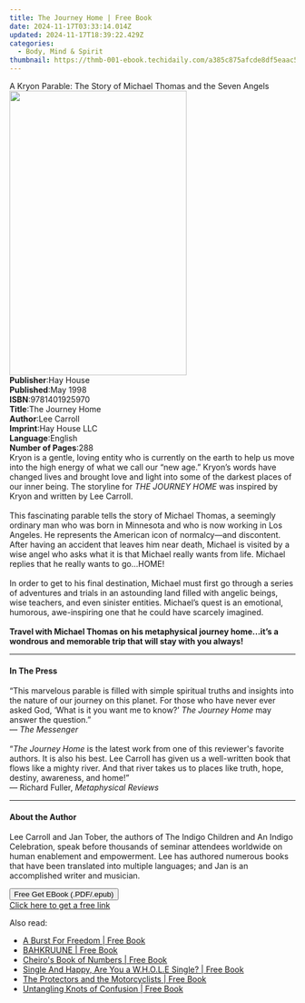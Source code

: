```yaml
---
title: The Journey Home | Free Book
date: 2024-11-17T03:33:14.014Z
updated: 2024-11-17T18:39:22.429Z
categories:
  - Body, Mind & Spirit
thumbnail: https://thmb-001-ebook.techidaily.com/a385c875afcde8df5eaac563d7fbb3262739ef25710611f1527e7ee3b677c5cd.jpg
---
```

<main id="book-container">
  <div class="flex flex-col">
    <div class="book-brief flex-1 py-6 px-4 sm:p-6 md:py-10 md:px-8">
      <!-- brief-->
      <div class="book-brief-main">
        A Kryon Parable: The Story of Michael Thomas and the Seven Angels
      </div>
    </div>
    <div
      class="book-meta-info flex-1 grid gap-4 col-start-1 col-end-3 row-start-1 sm:mb-6 sm:grid-cols-4 lg:gap-6 lg:col-start-2 lg:row-end-6 lg:row-span-6 lg:mb-0"
    >
      <div
        class="book-meta-info-left place-content-center mt-4 p-4 text-sm leading-6 col-start-2 col-span-2 dark:text-slate-400"
      >
        <img
          class="w-full h-500 object-cover rounded-lg sm:h-255 sm:col-span-2 lg:col-span-full"
          src="https://img-001-ebook.techidaily.com/15140e3ff92bc2ca356ad9935adb4c3d0ac51fa8f8c7c0539771ee8d3ccccc43.jpg"
          alt=""
          width="312"
          height="500"
        />
      </div>
      <div
        class="book-meta-info-right mt-2 col-start-1 row-start-2 col-span-3 self-center"
      >
        <!-- meta data  -->
        <div class="flex flex-col px-4 md:px-8">
          <div class="flex-1">
            <strong>Publisher</strong>:<span class="px-2">Hay House</span>
          </div>
          <div class="flex-1">
            <strong>Published</strong>:<span class="px-2">May 1998</span>
          </div>
          <div class="flex-1">
            <strong>ISBN</strong>:<span class="px-2">9781401925970</span>
          </div>
          <div class="flex-1">
            <strong>Title</strong>:<span class="px-2">The Journey Home</span>
          </div>
          <div class="flex-1">
            <strong>Author</strong>:<span class="px-2">Lee Carroll</span>
          </div>
          <div class="flex-1">
            <strong>Imprint</strong>:<span class="px-2">Hay House LLC</span>
          </div>
          <div class="flex-1">
            <strong>Language</strong>:<span class="px-2">English</span>
          </div>
          <div class="flex-1">
            <strong>Number of Pages</strong>:<span class="px-2">288</span>
          </div>
        </div>
      </div>
    </div>
    <div class="book-description flex-1 py-6 px-4 sm:p-6 md:py-10 md:px-8">
      <div class="book-description-main">
        <div accordion-content="" id="description">
          Kryon is a gentle, loving entity who is currently on the earth to help
          us move into the high energy of what we call our “new age.” Kryon’s
          words have changed lives and brought love and light into some of the
          darkest places of our inner being. The storyline for
          <i>THE JOURNEY HOME</i> was inspired by Kryon and written by Lee
          Carroll.<br /><br />This fascinating parable tells the story of
          Michael Thomas, a seemingly ordinary man who was born in Minnesota and
          who is now working in Los Angeles. He represents the American icon of
          normalcy—and discontent. After having an accident that leaves him near
          death, Michael is visited by a wise angel who asks what it is that
          Michael really wants from life. Michael replies that he really wants
          to go...HOME!<br /><br />In order to get to his final destination,
          Michael must first go through a series of adventures and trials in an
          astounding land filled with angelic beings, wise teachers, and even
          sinister entities. Michael’s quest is an emotional, humorous,
          awe-inspiring one that he could have scarcely imagined.<br /><br /><b
            >Travel with Michael Thomas on his metaphysical journey home...it’s
            a wondrous and memorable trip that will stay with you always!</b
          >
        </div>
        <div class="accordion-fader"></div>
      </div>
    </div>
    <div class="book-excerpts flex-1 py-6 px-4 sm:p-6 md:py-10 md:px-8">
      <!-- excerpts-->
      <div class="book-excerpts-main">
        <hr />
        <h4 class="placeholder placeholder-heading">
          <span>In The Press</span>
        </h4>
        <p>
          “This marvelous parable is filled with simple spiritual truths and
          insights into the nature of our journey on this planet. For those who
          have never ever asked God, ‘What is it you want me to know?’
          <i>The Journey Home</i> may answer the question.”<br />—
          <i>The Messenger</i><br /><br />“<i>The Journey Home</i> is the latest
          work from one of this reviewer's favorite authors. It is also his
          best. Lee Carroll has given us a well-written book that flows like a
          mighty river. And that river takes us to places like truth, hope,
          destiny, awareness, and home!”<br />— Richard Fuller,
          <i>Metaphysical Reviews</i>
        </p>
      </div>
    </div>
    <div class="book-about-author flex-1 py-6 px-4 sm:p-6 md:py-10 md:px-8">
      <!-- about author-->
      <div class="book-main-author-main">
        <hr />
        <h4 class="placeholder placeholder-heading">
          <span>About the Author</span>
        </h4>
        <p>
          Lee Carroll and Jan Tober, the authors of The Indigo Children and An
          Indigo Celebration, speak before thousands of seminar attendees
          worldwide on human enablement and empowerment. Lee has authored
          numerous books that have been translated into multiple languages; and
          Jan is an accomplished writer and musician.
        </p>
      </div>
    </div>
    <div class="book-free-get flex-1 py-6 px-4 sm:p-6 md:py-10 md:px-8">
      <button
        id="btn-free-get"
        class="bg-blue-500 hover:bg-blue-700 text-white font-bold py-2 px-4 rounded"
      >
        Free Get EBook (.PDF/.epub)
      </button>
      <div id="countdown-display" class="px-2 text-lg mt-2"></div>
      <a
        id="free-link"
        class="hidden bg-blue-500 hover:bg-blue-700 text-white font-bold py-2 px-4 rounded"
        href="https://www.ebooks.com/en-us/book/96316566/the-journey-home/lee-carroll/"
        target="_blank"
        >Click here to get a free link</a
      >
    </div>
    <script>
      let countdownTime = 0;
      let countdownInterval = null;
      document
        .getElementById('btn-free-get')
        .addEventListener('click', startCountdown);
      function startCountdown() {
        countdownTime = new Date().getTime() + 60000 * 3;
        countdownInterval = setInterval(updateCountdown, 1000);
        document.getElementById('btn-free-get').disabled = true;
        document
          .getElementById('btn-free-get')
          .classList.add('bg-gray-500', 'cursor-not-allowed');
      }
      function updateCountdown() {
        let currentTime = new Date().getTime();
        let timeLeft = countdownTime - currentTime;
        let secondsLeft = Math.floor(timeLeft / 1000);
        document.getElementById('countdown-display').innerHTML =
          `Remaining time: ${secondsLeft} seconds.`;
        if (secondsLeft <= 0) {
          clearInterval(countdownInterval);
          document.getElementById('btn-free-get').classList.add('hidden');
          document.getElementById('free-link').classList.remove('hidden');
          document.getElementById('countdown-display').innerHTML = '';
        }
      }
    </script>
  </div>
</main>

<ins class="adsbygoogle"
      style="display:block"
      data-ad-client="ca-pub-7571918770474297"
      data-ad-slot="8358498916"
      data-ad-format="auto"
      data-full-width-responsive="true"></ins>
    

<span class="atpl-alsoreadstyle">Also read:</span>
<div><ul>
<li><a href="https://novels-ebooks.techidaily.com/210547708-9780648926115-a-burst-for-freedom/"><u>A Burst For Freedom | Free Book</u></a></li>
<li><a href="https://novels-ebooks.techidaily.com/210547609-9781637109472-bahkruune/"><u>BAHKRUUNE | Free Book</u></a></li>
<li><a href="https://novels-ebooks.techidaily.com/210547740-9781940849294-cheiros-book-of-numbers/"><u>Cheiro's Book of Numbers | Free Book</u></a></li>
<li><a href="https://novels-ebooks.techidaily.com/210547716-9786166914948-single-and-happy-are-you-a-whole-single/"><u>Single And Happy, Are You a W.H.O.L.E Single? | Free Book</u></a></li>
<li><a href="https://novels-ebooks.techidaily.com/210547590-9781685175801-the-protectors-and-the-motorcyclists/"><u>The Protectors and the Motorcyclists | Free Book</u></a></li>
<li><a href="https://novels-ebooks.techidaily.com/210547719-9780648449461-untangling-knots-of-confusion/"><u>Untangling Knots of Confusion | Free Book</u></a></li>
</ul></div>

